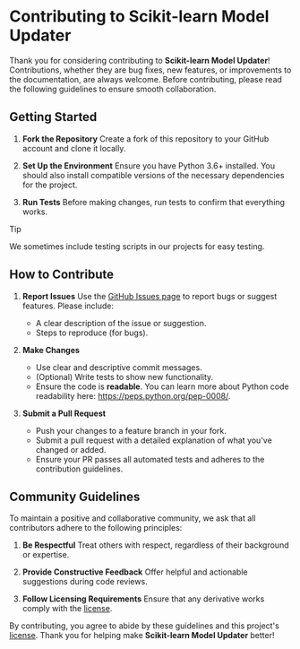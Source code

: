# Contributing to Scikit-learn Model Updater

Thank you for considering contributing to **Scikit-learn Model Updater**! Contributions, whether they are bug fixes, new features, or improvements to the documentation, are always welcome. Before contributing, please read the following guidelines to ensure smooth collaboration.

## Getting Started

1. **Fork the Repository**
   Create a fork of this repository to your GitHub account and clone it locally.

2. **Set Up the Environment**
   Ensure you have Python 3.6+ installed. You should also install compatible versions of the necessary dependencies for the project.

3. **Run Tests**
   Before making changes, run tests to confirm that everything works.

> [!TIP]
> We sometimes include testing scripts in our projects for easy testing.

## How to Contribute

1. **Report Issues**
   Use the [GitHub Issues page](https://github.com/Infinitode/scikit-learn-model-updater/issues) to report bugs or suggest features. Please include:
   - A clear description of the issue or suggestion.
   - Steps to reproduce (for bugs).

2. **Make Changes**
   - Use clear and descriptive commit messages.
   - (Optional) Write tests to show new functionality.
   - Ensure the code is **readable**. You can learn more about Python code readability here: https://peps.python.org/pep-0008/.

3. **Submit a Pull Request**
   - Push your changes to a feature branch in your fork.
   - Submit a pull request with a detailed explanation of what you've changed or added.
   - Ensure your PR passes all automated tests and adheres to the contribution guidelines.

## Community Guidelines

To maintain a positive and collaborative community, we ask that all contributors adhere to the following principles:

1. **Be Respectful**
   Treat others with respect, regardless of their background or expertise.

2. **Provide Constructive Feedback**
   Offer helpful and actionable suggestions during code reviews.

3. **Follow Licensing Requirements**
   Ensure that any derivative works comply with the [license](https://github.com/infinitode/scikit-learn-model-updater/blob/main/LICENSE).

By contributing, you agree to abide by these guidelines and this project's [license](https://github.com/infinitode/scikit-learn-model-updater/blob/main/LICENSE). Thank you for helping make **Scikit-learn Model Updater** better!

